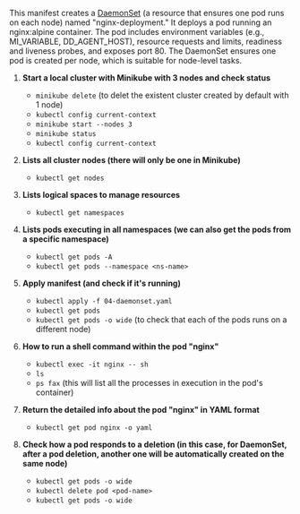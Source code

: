 This manifest creates a <u>DaemonSet</u> (a resource that ensures one pod runs on each node) named "nginx-deployment." It deploys a pod running an nginx:alpine container. The pod includes environment variables (e.g., MI_VARIABLE, DD_AGENT_HOST), resource requests and limits, readiness and liveness probes, and exposes port 80. The DaemonSet ensures one pod is created per node, which is suitable for node-level tasks.

1. **Start a local cluster with Minikube with 3 nodes and check status**
   - `minikube delete` (to delet the existent cluster created by default with 1 node)
   - `kubectl config current-context`
   - `minikube start --nodes 3`
   - `minikube status`
   - `kubectl config current-context`

2. **Lists all cluster nodes (there will only be one in Minikube)**
   - `kubectl get nodes`

3. **Lists logical spaces to manage resources**
   - `kubectl get namespaces`

4. **Lists pods executing in all namespaces (we can also get the pods from a specific namespace)**
   - `kubectl get pods -A`
   - `kubectl get pods --namespace <ns-name>`

5. **Apply manifest (and check if it's running)**
   - `kubectl apply -f 04-daemonset.yaml`
   - `kubectl get pods`
   - `kubectl get pods -o wide` (to check that each of the pods runs on a different node)

6. **How to run a shell command within the pod "nginx"**
   - `kubectl exec -it nginx -- sh`
   - `ls`
   - `ps fax` (this will list all the processes in execution in the pod's container)

7. **Return the detailed info about the pod "nginx" in YAML format**
   - `kubectl get pod nginx -o yaml `

8. **Check how a pod responds to a deletion (in this case, for DaemonSet, after a pod deletion, another one will be automatically created on the same node)**
   - `kubectl get pods -o wide`
   - `kubectl delete pod <pod-name>`
   - `kubectl get pods -o wide`

